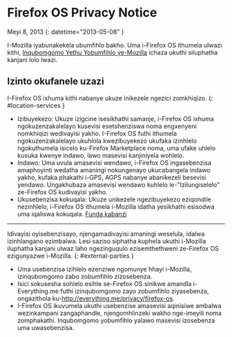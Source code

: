 # Firefox OS Privacy Notice

Meyi 8, 2013
{: datetime="2013-05-08" }

I-Mozilla iyabunakekela ubumfihlo bakho. Uma i-Firefox OS ithumela ulwazi kithi, [Inqubomgomo Yethu Yobumfihlo ye-Mozilla](https://www.mozilla.org/privacy/) ichaza ukuthi siluphatha kanjani lolo lwazi.

## Izinto okufanele uzazi

I-Firefox OS ixhuma kithi nabanye ukuze inikezele ngezici zomkhiqizo.
{: #location-services }

* Izibuyekezo: Ukuze izigcine isesikhathi samanje, i-Firefox OS ixhuma ngokuzenzakalelayo kusevisi esetshenziswa noma engxenyeni nomkhiqizi wedivayisi yakho. I-Firefox OS futhi ithumela ngokuzenzakalelayo ukuhlola kwezibuyekezo ukufaka izinhlelo ngokuthumela isicelo ku-Firefox Marketplace noma, uma ufake uhlelo kusuka kwenye indawo, lawo masevisi kanjiniyela wohlelo.
* Indawo: Uma uvula amasevisi wendawo, i-Firefox OS ingasebenzisa amaphoyinti wedatha amaningi nokungenayo ukucabangela indawo yakho, kufaka phakathi i-GPS, AGPS nabanye abanikezeli besevisi yendawo. Ungakhubaza amasevisi wendawo kuhlelo le-"Izilungiselelo" ze-Firefox OS kudivayisi yakho.
* Ukusebenzisa kokuqala: Ukuze unikezele ngezibuyekezo eziqondile nezinhlelo, i-Firefox OS ithumela i-Mozilla idatha yesikhathi esisodwa uma iqaliswa kokuqala. [Funda kabanzi](https://wiki.mozilla.org/FirefoxOS/Metrics)

---------------------------------------

Idivayisi oyisebenzisayo, njengamadivayisi amaningi weselula, idalwa izinhlangano ezimbalwa. Lesi saziso siphatha kuphela ukuthi i-Mozilla iluphatha kanjani ulwaz laho ngezinguqulo ezisemthethweni ze-Firefox OS ezigunyazwe i-Mozilla.
{: #external-parties }

* Uma usebenzisa izihlelo ezenziwe ngomunye hhayi i-Mozilla, izinqubomgomo zabo zobumfihlo zizosebenza.
* Isici sokusesha sohlelo esihle se-Firefox OS sinikwe amandla i-Everything.me futhi izinqubomgomo zayo zobumfihlo ziyasebenza, ongazithola ku-<http://everything.me/privacy/firefox-os>.
* I-Firefox OS ikuvumela ukuthi usebenzise amasevisi aqinisiwe ambalwa wezinkampani zangaphandle, njengomhlinzeki wakho nge-imeyili noma zomphakathi.  Inqubomgomo yobumfihlo yalawo masevisi izosebenza uma uwasebenzisa.
